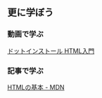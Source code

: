 ## 更に学ぼう

### 動画で学ぶ
[ドットインストール HTML入門](https://dotinstall.com/lessons/basic_html_v3)

### 記事で学ぶ
[HTMLの基本 - MDN](https://developer.mozilla.org/ja/docs/Learn/Getting_started_with_the_web/HTML_basics)
